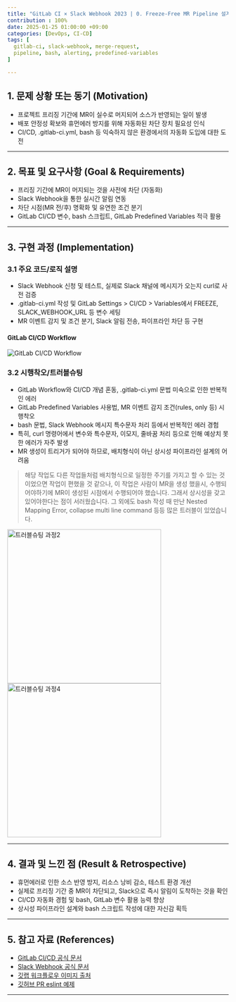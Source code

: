 ```yaml
---
title: "GitLab CI × Slack Webhook 2023 | 0. Freeze-Free MR Pipeline 설계"
contribution : 100%
date: 2025-01-25 01:00:00 +09:00
categories: [DevOps, CI-CD]
tags: [
  gitlab-ci, slack-webhook, merge-request,
  pipeline, bash, alerting, predefined-variables
]

---
```



## 1. 문제 상황 또는 동기 (Motivation)
- 프로젝트 프리징 기간에 MR이 실수로 머지되어 소스가 반영되는 일이 발생
- 배포 안정성 확보와 휴먼에러 방지를 위해 자동화된 차단 장치 필요성 인식
- CI/CD, .gitlab-ci.yml, bash 등 익숙하지 않은 환경에서의 자동화 도입에 대한 도전

---

## 2. 목표 및 요구사항 (Goal & Requirements)
- 프리징 기간에 MR이 머지되는 것을 사전에 차단 (자동화)
- Slack Webhook을 통한 실시간 알림 연동
- 차단 시점(MR 전/후) 명확화 및 유연한 조건 분기
- GitLab CI/CD 변수, bash 스크립트, GitLab Predefined Variables 적극 활용

---

## 3. 구현 과정 (Implementation)
### 3.1 주요 코드/로직 설명
- Slack Webhook 신청 및 테스트, 실제로 Slack 채널에 메시지가 오는지 curl로 사전 검증
- .gitlab-ci.yml 작성 및 GitLab Settings > CI/CD > Variables에서 FREEZE, SLACK_WEBHOOK_URL 등 변수 세팅
- MR 이벤트 감지 및 조건 분기, Slack 알림 전송, 파이프라인 차단 등 구현


#### GitLab CI/CD Workflow
![GitLab CI/CD Workflow](https://workshop.infograb.io/gitlab-ci/images/1/gitlab_ci_cd_workflow.png)

### 3.2 시행착오/트러블슈팅
- GitLab Workflow와 CI/CD 개념 혼동, .gitlab-ci.yml 문법 미숙으로 인한 반복적인 에러
- GitLab Predefined Variables 사용법, MR 이벤트 감지 조건(rules, only 등) 시행착오
- bash 문법, Slack Webhook 메시지 특수문자 처리 등에서 반복적인 에러 경험
- 특히, curl 명령어에서 변수와 특수문자, 이모지, 줄바꿈 처리 등으로 인해 예상치 못한 에러가 자주 발생
- MR 생성이 트리거가 되어야 하므로, 배치형식이 아닌 상시성 파이프라인 설계의 어려움

> 해당 작업도 다른 작업들처럼 배치형식으로 일정한 주기를 가지고 할 수 있는 것이었으면 작업이 편했을 것 같으나, 이 작업은 사람이 MR을 생성 했을시, 수행되어야하기에 MR이 생성된 시점에서 수행되어야 했습니다. 그래서 상시성을 갖고 있어야한다는 점이 서러웠습니다. 그 외에도 bash 작성 때 만난 Nested Mapping Error, collapse multi line command 등등 많은 트러블이 있었습니다.

<img src="/assets/img/2025-01-25/2025-01-25-GITLAB_CI_0_3.png" alt="트러블슈팅 과정2" style="width: 350px; max-width: 100%;" />
<img src="/assets/img/2025-01-25/2025-01-25-GITLAB_CI_0_5.png" alt="트러블슈팅 과정4" style="width: 350px; max-width: 100%;" />

---

## 4. 결과 및 느낀 점 (Result & Retrospective)
- 휴먼에러로 인한 소스 반영 방지, 리소스 낭비 감소, 테스트 환경 개선
- 실제로 프리징 기간 중 MR이 차단되고, Slack으로 즉시 알림이 도착하는 것을 확인
- CI/CD 자동화 경험 및 bash, GitLab 변수 활용 능력 향상
- 상시성 파이프라인 설계와 bash 스크립트 작성에 대한 자신감 획득

---

## 5. 참고 자료 (References)
- [GitLab CI/CD 공식 문서](https://docs.gitlab.com/ee/ci/)
- [Slack Webhook 공식 문서](https://api.slack.com/messaging/webhooks)
- [깃랩 워크플로우 이미지 출처](https://workshop.infograb.io/gitlab-ci/11_introduction-to-gitlab-cicd/2_gitlab_ci_cd_workflow/)
- [깃허브 PR eslint 예제](https://marshallku.com/web/tips/pull-request%EB%A5%BC-%EB%B3%91%ED%95%A9%ED%95%98%EA%B8%B0-%EC%A0%84%EC%97%90-%EC%BD%94%EB%93%9C-%EA%B2%80%EC%82%AC%ED%95%98%EA%B8%B0)

---

